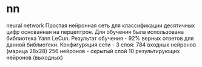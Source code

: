 # nn
neural network
Простая нейронная сеть для классификации десятичных цифр основанная на перцептрон.
Для обучения была использована библиотека Yann LeCun. Результат обучения - 92% верных ответов для данной библиотеки. 
Конфигуряция сети - 3 слоя: 
  784 входных нейронов (марица 28х28)
  256 нейронов - скрытый слой 
  10 результирующих нейронов (выходных) 
